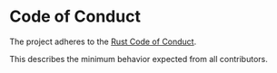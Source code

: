 # Code of Conduct

The project adheres to the [Rust Code of Conduct](https://www.rust-lang.org/policies/code-of-conduct).

This describes the minimum behavior expected from all contributors.
